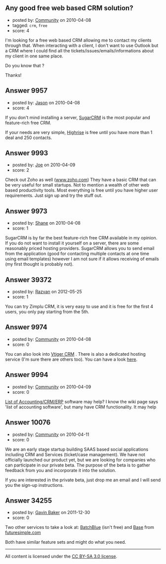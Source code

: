 ## Any good free web based CRM solution?

- posted by: [Community](https://stackexchange.com/users/-1/-1-community) on 2010-04-08
- tagged: `crm`, `free`
- score: 4

I'm looking for a free web based CRM allowing me to contact my clients through that. When interacting with a client, I don't want to use Outlook but a CRM where I could find all the tickets/issues/emails/informations about my client in one same place.

Do you know that ?

Thanks!


## Answer 9957

- posted by: [Jason](https://stackexchange.com/users/-1/2-jason) on 2010-04-08
- score: 4

<p>If you don't mind installing a server, <a href="http://www.sugarcrm.com/crm/" rel="nofollow">SugarCRM</a> is the most popular and feature-rich free CRM.</p>

<p>If your needs are very simple, <a href="http://highriseghq.com" rel="nofollow">Highrise</a> is free until you have more than 1 deal and 250 contacts.</p>



## Answer 9993

- posted by: [Joe](https://stackexchange.com/users/-1/1081-joe) on 2010-04-09
- score: 2

<p>Check out Zoho as well (<a href="http://www.zoho.com" rel="nofollow">www.zoho.com</a>)  They have a basic CRM that can be very useful for small startups.  Not to mention a wealth of other web based productivity tools.  Most everything is free until you have higher user requirements.   Just sign up and try the stuff out.  </p>



## Answer 9973

- posted by: [Shane](https://stackexchange.com/users/-1/3028-shane) on 2010-04-08
- score: 1

SugarCRM is by far the best feature-rich free CRM available in my opinion. If you do not want to install it yourself on a server, there are some reasonably priced hosting providers. SugarCRM allows you to send email from the application (good for contacting multiple contacts at one time using email templates) however I am not sure if it allows receiving of emails (my first thought is probably not).  


## Answer 39372

- posted by: [Razvan](https://stackexchange.com/users/-1/18098-razvan) on 2012-05-25
- score: 1

You can try Zimplu CRM, it is very easy to use and it is free for the first 4 users, you only pay starting from the 5th.



## Answer 9974

- posted by: [Community](https://stackexchange.com/users/-1/-1-community) on 2010-04-08
- score: 0

<p>You can also look into <a href="http://vtiger.com/" rel="nofollow">Vtiger CRM</a> . There is also a dedicated hosting service (I'm sure there are others too). You can have a look <a href="http://www.vtigerserver.com/" rel="nofollow">here</a>.</p>



## Answer 9994

- posted by: [Community](https://stackexchange.com/users/-1/-1-community) on 2010-04-09
- score: 0

<p><a href="http://en.wikipedia.org/wiki/Comparison_of_accounting_software" rel="nofollow">List of Accounting/CRM/ERP</a> software may help? I know the wiki page says 'list of accounting software', but many have CRM functionality. It may help</p>



## Answer 10076

- posted by: [Community](https://stackexchange.com/users/-1/-1-community) on 2010-04-11
- score: 0

We are an early stage startup building SAAS based social applications including CRM and Services (ticket/case management). We have not officially launched our product yet, but we are looking for companies who can participate in our private beta. The purpose of the beta is to gather feedback from you and incorporate it into the solution.

If you are interested in the private beta, just drop me an email and I will send you the sign-up instructions.


## Answer 34255

- posted by: [Gavin Baker](https://stackexchange.com/users/-1/14039-gavin-baker) on 2011-12-30
- score: 0

<p>Two other services to take a look at: <a href="http://batchblue.com" rel="nofollow">BatchBlue</a> (isn't free) and <a href="http://bit.ly/rZALWK" rel="nofollow">Base</a> from <a href="http://www.futuresimple.com/" rel="nofollow">futuresimple.com</a></p>

<p>Both have similar feature sets and might do what you need. </p>




---

All content is licensed under the [CC BY-SA 3.0 license](https://creativecommons.org/licenses/by-sa/3.0/).

